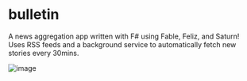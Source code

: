 # bulletin
 A news aggregation app written with F# using Fable, Feliz, and Saturn!  
 Uses RSS feeds and a background service to automatically fetch new stories every 30mins.
 
 ![image](https://user-images.githubusercontent.com/105478675/202022581-45718e9b-a78b-41f6-8823-b9bf405700a5.png)
